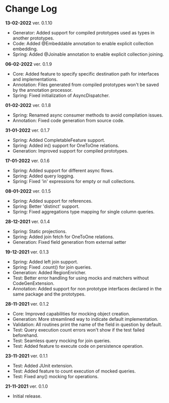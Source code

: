# Change Log

**13-02-2022** ver. 0.1.10
* Generator: Added support for compiled prototypes used as types in another prototypes.
* Code: Added @Embeddable annotation to enable explicit collection embedding.
* Spring: Added @Joinable annotation to enable explicit collection joining.

**06-02-2022** ver. 0.1.9
* Core: Added feature to specify specific destination path for interfaces and implementations.
* Annotation: Files generated from compiled prototypes won't be saved by the annotation processor.
* Spring: Fixed initialization of AsyncDispatcher.

**01-02-2022** ver. 0.1.8
* Spring: Renamed async consumer methods to avoid compilation issues.
* Annotation: Fixed code generation from source code.

**31-01-2022** ver. 0.1.7
* Spring: Added CompletableFeature support.
* Spring: Added in() support for OneToOne relations.
* Generation: Improved support for compiled prototypes.

**17-01-2022** ver. 0.1.6
* Spring: Added support for different async flows.
* Spring: Added query logging.
* Spring: Fixed 'in' expressions for empty or null collections.

**08-01-2022** ver. 0.1.5
* Spring: Added support for references.
* Spring: Better 'distinct' support. 
* Spring: Fixed aggregations type mapping for single column queries.

**28-12-2021** ver. 0.1.4
* Spring: Static projections.
* Spring: Added join fetch for OneToOne relations.
* Generation: Fixed field generation from external setter

**19-12-2021** ver. 0.1.3
* Spring: Added left join support.
* Spring: Fixed .count() for join queries.
* Generation: Added RegionEnricher.
* Test: Better error handling for using mocks and matchers without CodeGenExtension.
* Annotation: Added support for non prototype interfaces declared in the same package and the prototypes. 

**28-11-2021** ver. 0.1.2
* Core: Improved capabilities for mocking object creation.
* Generation: More streamlined way to indicate default implementation.
* Validation: All routines print the name of the field in question by default.
* Test: Query execution count errors won't show if the test failed beforehand.
* Test: Seamless query mocking for join queries.
* Test: Added feature to execute code on persistence operation.

**23-11-2021** ver. 0.1.1
* Test: Added JUnit extension.
* Test: Added feature to count execution of mocked queries.
* Test: Fixed any() mocking for operations.

**21-11-2021** ver. 0.1.0
* Initial release.
  
